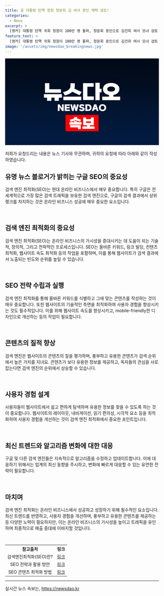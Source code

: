 ```yaml
---
title: 윤 대통령 탄핵 청원 청문회 김 여사 증인 채택 검토!
categories:
  - News
excerpt: >
  [앵커] 대통령 탄핵 국회 청원이 100만 명 돌파, 청문회 증인으로 김건희 여사 모녀 검토 중. 검사 탄핵은 미루고, 더불어민주당은 윤석열 대통령 탄핵소추안으로 청문회 돌입. 청문회 실시 계획서 채택 예정, 채 상병 수사 외압, 김 여사 명품백 수수 의혹 등 5가지 탄핵 사유 집중 조사 예정. 국민의힘은 반발하며 정치 공세성 청문회에 동의 불참 예고. [채널A 뉴스 김유빈]
feature_text: >
  [앵커] 대통령 탄핵 국회 청원이 100만 명 돌파, 청문회 증인으로 김건희 여사 모녀 검토 중. 검사 탄핵은 미루고, 더불어민주당은 윤석열 대통령 탄핵소추안으로 청문회 돌입. 청문회 실시 계획서 채택 예정, 채 상병 수사 외압, 김 여사 명품백 수수 의혹 등 5가지 탄핵 사유 집중 조사 예정. 국민의힘은 반발하며 정치 공세성 청문회에 동의 불참 예고. [채널A 뉴스 김유빈]
image: '/assets/img/newsdao_breakingnews.jpg'
---
```


<p><img src="/assets/img/newsdao_breakingnews.jpg" alt="koreaapp 속보" /></p>

<p>저희가 요청드리는 내용은 뉴스 기사와 무관하며, 귀하의 요청에 따라 아래와 같이 작성하였습니다.</p>

<h2 data-ke-size="size26">유명 뉴스 블로거가 밝히는 구글 SEO의 중요성</h2>

<p data-ke-size="size16">검색 엔진 최적화(SEO)는 현대 온라인 비즈니스에서 매우 중요합니다. 특히 구글은 전세계적으로 가장 많은 검색 트래픽을 보유한 검색 엔진으로, 구글의 검색 결과에서 상위 랭크를 차지하는 것은 온라인 비즈니스 성공에 매우 중요한 요소입니다. </p>

<p data-ke-size="size16">&nbsp;</p>

<h2 data-ke-size="size26">검색 엔진 최적화의 중요성</h2>

<p data-ke-size="size16">검색 엔진 최적화(SEO)는 온라인 비즈니스의 가시성을 증대시키는 데 도움이 되는 기술적, 창의적, 그리고 전략적인 프로세스입니다. SEO는 올바른 키워드, 링크 빌딩, 컨텐츠 최적화, 웹사이트 속도 최적화 등의 작업을 포함하며, 이를 통해 웹사이트가 검색 결과에서 노출되는 빈도와 순위를 높일 수 있습니다.</p>

<p data-ke-size="size16">&nbsp;</p>

<h2 data-ke-size="size26">SEO 전략 수립과 실행</h2>

<p data-ke-size="size16">검색 엔진 최적화를 통해 올바른 키워드를 식별하고 그에 맞는 콘텐츠를 작성하는 것이 매우 중요합니다. 또한 웹사이트의 기술적인 측면을 최적화하여 사용자 경험을 향상시키는 것도 필수적입니다. 이를 위해 웹사이트 속도를 향상시키고, mobile-friendly한 디자인으로 개선하는 등의 작업이 필요합니다.</p>

<p data-ke-size="size16">&nbsp;</p>

<h2 data-ke-size="size26">콘텐츠의 질적 향상</h2>

<p data-ke-size="size16">검색 엔진은 웹사이트의 콘텐츠의 질을 평가하며, 풍부하고 유용한 콘텐츠가 검색 순위에서 높은 가치를 지녀요. 콘텐츠가 보다 유용한 정보를 제공하고, 독자들의 관심을 사로잡는다면 검색 엔진의 순위에서 상승할 수 있습니다. </p>

<p data-ke-size="size16">&nbsp;</p>

<h2 data-ke-size="size26">사용자 경험 설계</h2>

<p data-ke-size="size16">사용자들이 웹사이트에서 쉽고 편하게 탐색하며 유용한 정보를 찾을 수 있도록 하는 것이 중요합니다. 웹사이트의 레이아웃, 내비게이션, 읽기 편의성, 시각적 요소 등을 최적화하여 사용자 경험을 개선하는 것이 검색 엔진 최적화에서 중요한 포인트입니다.</p>

<p data-ke-size="size16">&nbsp;</p>

<h2 data-ke-size="size26">최신 트렌드와 알고리즘 변화에 대한 대응</h2>

<p data-ke-size="size16">구글 및 다른 검색 엔진들은 지속적으로 알고리즘을 수정하고 업데이트합니다. 이에 대응하기 위해서는 업계의 최신 동향을 주시하고, 변화에 빠르게 대응할 수 있는 유연한 전략이 필요합니다. </p>

<p data-ke-size="size16">&nbsp;</p>

<h2 data-ke-size="size26">마치며</h2>

<p data-ke-size="size16">검색 엔진 최적화는 온라인 비즈니스에서 성공하고 성장하기 위해 필수적인 요소입니다. 최신 트렌드를 반영하고, 사용자 경험을 개선하며, 풍부하고 유용한 콘텐츠를 제공하는 등 다양한 노력이 필요하지만, 이는 온라인 비즈니스의 가시성을 높이고 트래픽을 유인하며 최종적으로 매출 증대에 이바지할 것입니다.</p>

<p data-ke-size="size16">&nbsp;</p>

<table>
   <tbody>
      <tr>
         <td style="text-align: center; height: 17px;"><b>참고출처</b></td>
         <td style="text-align: center; height: 17px;"><b>링크</b></td>
      </tr>
      <tr>
         <td style="text-align: center; height: 17px;">검색엔진최적화(SEO)란?</td>
         <td style="text-align: center; height: 17px;"><a href="https://www.google.com/" target="_blank">링크</a></td>
      </tr>
      <tr>
         <td style="text-align: center; height: 17px;">SEO 전략과 활용 방안</td>
         <td style="text-align: center; height: 17px;"><a href="https://www.google.com/" target="_blank">링크</a></td>
      </tr>
      <tr>
         <td style="text-align: center; height: 17px;">SEO 콘텐츠 최적화 방법</td>
         <td style="text-align: center; height: 17px;"><a href="https://www.google.com/" target="_blank">링크</a></td>
      </tr>
   </tbody>
</table>

<hr>
실시간 뉴스 속보는, <a href="https://newsdao.kr" rel="dofollow">https://newsdao.kr</a>


